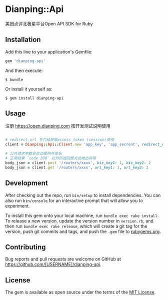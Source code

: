 # Dianping::Api

美团点评北极星平台Open API SDK for Ruby

## Installation

Add this line to your application's Gemfile:

```ruby
gem 'dianping-api'
```

And then execute:

    $ bundle

Or install it yourself as:

    $ gem install dianping-api

## Usage

注册 https://open.dianping.com 按开发测试说明使用

```ruby

# redirect_url 专门给获取access_token (session)使用
client = Dianping::Api::Client.new 'app_key', 'app_secrent', redirect_url: 'https://example.org/callback'

# 公共请求参数会自动提供并签名
# 正常结果 `code 200` 以外的返回报文会抛出异常
body_json = client.post '/routers/xxxx', biz_key1: 1, biz_key2: 2 
body_json = client.get '/routers/xxxx', url_key1: 1, url_key2: 2 

```

## Development

After checking out the repo, run `bin/setup` to install dependencies. You can also run `bin/console` for an interactive prompt that will allow you to experiment.

To install this gem onto your local machine, run `bundle exec rake install`. To release a new version, update the version number in `version.rb`, and then run `bundle exec rake release`, which will create a git tag for the version, push git commits and tags, and push the `.gem` file to [rubygems.org](https://rubygems.org).

## Contributing

Bug reports and pull requests are welcome on GitHub at https://github.com/[USERNAME]/dianping-api.

## License

The gem is available as open source under the terms of the [MIT License](https://opensource.org/licenses/MIT).
